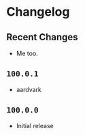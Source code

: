 # Changelog

## Recent Changes

- Me too.

## `100.0.1`

- aardvark

## `100.0.0`

- Initial release
